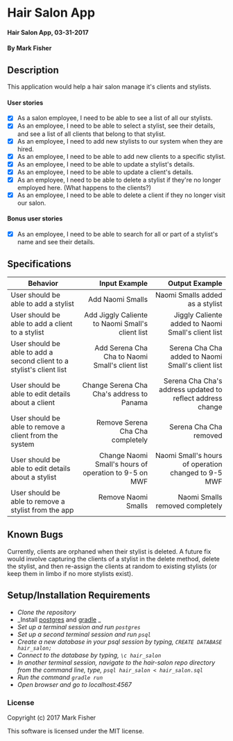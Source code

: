 # Hair Salon App

#### Hair Salon App, 03-31-2017

#### By Mark Fisher


## Description
This application would help a hair salon manage it's clients and stylists.

#### User stories
- [x] As a salon employee, I need to be able to see a list of all our stylists.
- [x] As an employee, I need to be able to select a stylist, see their details, and see a list of all clients that belong to that stylist.
- [x] As an employee, I need to add new stylists to our system when they are hired.
- [x] As an employee, I need to be able to add new clients to a specific stylist.
- [x] As an employee, I need to be able to update a stylist's details.
- [x] As an employee, I need to be able to update a client's details.
- [x] As an employee, I need to be able to delete a stylist if they're no longer employed here. (What happens to the clients?)
- [x] As an employee, I need to be able to delete a client if they no longer visit our salon.

#### Bonus user stories
- [x] As an employee, I need to be able to search for all or part of a stylist's name and see their details.


## Specifications

| Behavior                   | Input Example     | Output Example    |
| -------------------------- | -----------------:| -----------------:|
|User should be able to add a stylist|Add Naomi Smalls|Naomi Smalls added as a stylist|
|User should be able to add a client to a stylist|Add Jiggly Caliente to Naomi Small's client list|Jiggly Caliente added to Naomi Small's client list|
|User should be able to add a second client to a stylist's client list|Add Serena Cha Cha to Naomi Small's client list|Serena Cha Cha added to Naomi Small's client list|
|User should be able to edit details about a client|Change Serena Cha Cha's address to Panama|Serena Cha Cha's address updated to reflect address change|
|User should be able to remove a client from the system|Remove Serena Cha Cha completely|Serena Cha Cha removed|
|User should be able to edit details about a stylist|Change Naomi Small's hours of operation to 9-5 on MWF|Naomi Small's hours of operation changed to 9-5 MWF|
|User should be able to remove a stylist from the app|Remove Naomi Smalls|Naomi Smalls removed completely|

## Known Bugs
Currently, clients are orphaned when their stylist is deleted. A future fix would involve capturing the clients of a stylist in the delete method, delete the stylist, and then re-assign the clients at random to existing stylists (or keep them in limbo if no more stylists exist).

## Setup/Installation Requirements

* _Clone the repository_
* _Install [postgres](https://www.learnhowtoprogram.com/java/database-basics/installing-postgres-300b6a5b-7e65-4c23-b024-3d9e22dc5fe9) and [gradle](https://www.learnhowtoprogram.com/java/behavior-driven-development-with-java-604c2c27-3431-444d-8047-2fb947d022c6/gradle-and-project-dependencies) _
* _Set up a terminal session and run `postgres`_
* _Set up a second terminal session and run `psql`_
* _Create a new database in your psql session by typing, `CREATE DATABASE hair_salon;`_
* _Connect to the database by typing, `\c hair_salon`_
* _In another terminal session, navigate to the hair-salon repo directory from the command line, type, `psql hair_salon < hair_salon.sql`_
* _Run the command `gradle run`_
* _Open browser and go to localhost:4567_


### License

Copyright (c) 2017 Mark Fisher

This software is licensed under the MIT license.
